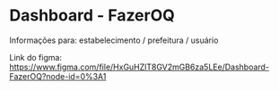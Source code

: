 # Dashboard - FazerOQ

Informações para: estabelecimento / prefeitura / usuário

Link do figma: https://www.figma.com/file/HxGuHZlT8GV2mGB6za5LEe/Dashboard-FazerOQ?node-id=0%3A1
